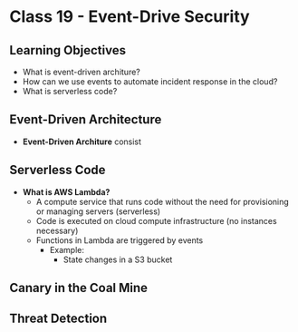 # Class 19 - Event-Drive Security

## Learning Objectives

- What is event-driven architure?
- How can we use events to automate incident response in the cloud?
- What is serverless code?

## Event-Driven Architecture

- **Event-Driven Architure** consist

## Serverless Code

- **What is AWS Lambda?**
  - A compute service that runs code without the need for provisioning or managing servers (serverless)
  - Code is executed on cloud compute infrastructure (no instances necessary)
  - Functions in Lambda are triggered by events
    - Example:
      - State changes in a S3 bucket

## Canary in the Coal Mine

## Threat Detection

